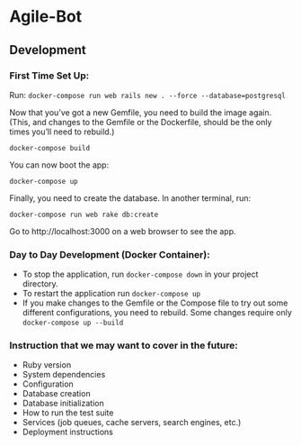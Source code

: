 # Agile-Bot

## Development
### First Time Set Up:
Run: `docker-compose run web rails new . --force --database=postgresql`

Now that you’ve got a new Gemfile, you need to build the image again. (This, and changes to the Gemfile or the Dockerfile, should be the only times you’ll need to rebuild.)

`docker-compose build`

You can now boot the app:

`docker-compose up`

Finally, you need to create the database. In another terminal, run:

`docker-compose run web rake db:create`

Go to http://localhost:3000 on a web browser to see the app.

### Day to Day Development (Docker Container):
- To stop the application, run `docker-compose down` in your project directory.
- To restart the application run `docker-compose up`
- If you make changes to the Gemfile or the Compose file to try out some different configurations, you need to rebuild. Some changes require only `docker-compose up --build`

### Instruction that we may want to cover in the future:

* Ruby version
* System dependencies
* Configuration
* Database creation
* Database initialization
* How to run the test suite
* Services (job queues, cache servers, search engines, etc.)
* Deployment instructions
